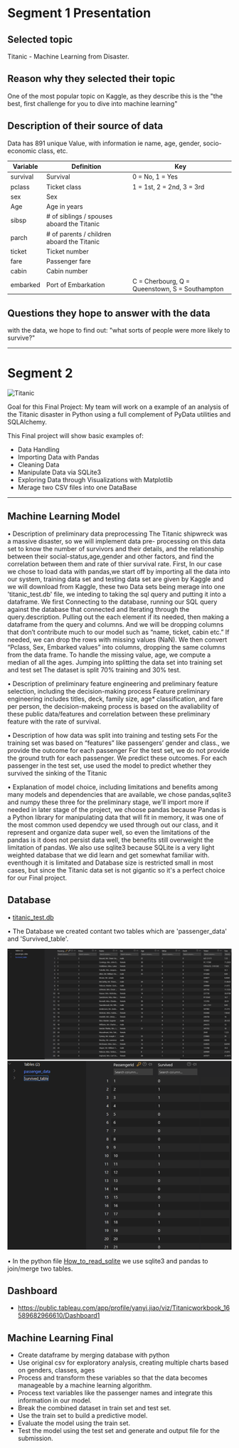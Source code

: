 # Segment 1 Presentation  

## Selected topic
Titanic - Machine Learning from Disaster. 

## Reason why they selected their topic
One of the most popular topic on Kaggle, as they describe this is the "the best, first challenge for you to dive into machine learning"

## Description of their source of data
Data has 891 unique Value, with information ie name, age, gender, socio-economic class, etc.

| Variable     | Definition                                 | Key                                            |
| --------     |  ---------                                 | ----------------------------                   |
| survival     | Survival                                   | 0 = No, 1 = Yes                                |
| pclass	   | Ticket class	                            |1 = 1st, 2 = 2nd, 3 = 3rd                       |
| sex	       | Sex                                        |                                                |	
| Age	       | Age in years                               |                                                |	
| sibsp	       | # of siblings / spouses aboard the Titanic	|                                                |
| parch	       | # of parents / children aboard the Titanic	|                                                |
| ticket       | Ticket number	                            |                                                |
| fare         | Passenger fare	                            |                                                |
| cabin        | Cabin number	                            |                                                |
| embarked     | Port of Embarkation	                    | C = Cherbourg, Q = Queenstown, S = Southampton |

## Questions they hope to answer with the data
with the data, we hope to find out:
"what sorts of people were more likely to survive?"

---






# Segment 2

![Titanic](https://cdn.mos.cms.futurecdn.net/X2HayNRX94wPEBtGqg7MJE.jpg "Titanic")

Goal for this Final Project:
My team will work on a example of an analysis of the Titanic disaster in Python using a full complement of PyData utilities and SQLAlchemy.

This Final project will show basic examples of:
* Data Handling
* Importing Data with Pandas
* Cleaning Data
* Manipulate Data via SQLite3
* Exploring Data through Visualizations with Matplotlib
* Merage two CSV files into one DataBase
---

## Machine Learning Model


•	Description of preliminary data preprocessing
The Titanic shipwreck was a massive disaster, so we will implement data pre- processing on this data set to know the number of survivors and their details, and the relationship between their social-status,age,gender and other factors, and find the correlation between them and rate of thier survival rate. 
First, In our case we chose to load data with pandas,we start off by importing all the data into our system, training data set and testing data set are given by Kaggle and we will download from Kaggle, these two Data sets being merage into one 'titanic_test.db' file, we inteding to taking the sql query and putting it into a dataframe. We first Connecting to the database, running our SQL query against the database that connected and Iterating through the query.description.  Pulling out the each element if its needed, then making a dataframe from the query and columns. And we will be dropping columns that don’t contribute much to our model such as “name, ticket, cabin etc.” If needed, we can drop the rows with missing values (NaN). We then convert “Pclass, Sex, Embarked values” into columns, dropping the same columns from the data frame. To handle the missing value, age, we compute a median of all the ages. Jumping into splitting the data set into training set and test set The dataset is split 70% training and 30% test.

•	Description of preliminary feature engineering and preliminary feature selection, including the decision-making process
Feature preliminary engineering includes titles, deck, family size, age* classification, and fare per person, the decision-makeing process is based on the avaliability of these public data/features and correlation between these preliminary feature with the rate of survival. 

•	Description of how data was split into training and testing sets
 For the training set was based on “features” like passengers’ gender and class., we provide the outcome for each passenger
 For the test set, we do not provide the ground truth for each passenger. We predict these outcomes. For each passenger in the test set, use used the model to predict
 whether they survived the sinking of the Titanic
  
•	Explanation of model choice, including limitations and benefits
  among many models and dependencies that are available, we chose pandas,sqlite3 and numpy these three for the preliminary stage, we'll import more if needed in later stage of the project, we choose pandas because Pandas is a Python library for manipulating data that will fit in memory, it was one of the most common used dependcy we used through out our class, and it represent and organize data super well, so even the limitations of the pandas is it does not persist data well, the benefits still overweight the limitation of pandas. We also use sqlite3 because SQLite is a very light weighted database that we did learn and get somewhat familiar with. eventhough it is limitated and Database size is restricted small in most cases, but since the Titanic data set is not gigantic so it's a perfect choice for our Final project.


## Database

• [titanic_test.db](titanic_data/titanic_test.db)

• The Database we created contant two tables which are 'passenger_data'  and 'Survived_table'.

![db](titanic_data/image/db.png "db")
![survived_table](titanic_data/image/survived_table.png "survived_table")



• In the python file  [How_to_read_sqlite](titanic_data/How_to_read_sqlite.ipynb) we use sqlite3 and pandas to join/merge two tables.

## Dashboard
* https://public.tableau.com/app/profile/yanyi.jiao/viz/Titanicworkbook_16589682966610/Dashboard1

## Machine Learning Final 

*	Create dataframe by merging database with python
* Use original csv for exploratory analysis, creating multiple charts based on genders, classes, ages
*	Process and transform these variables so that the data becomes manageable by a machine learning algorithm.
* Process text variables like the passenger names and integrate this information in our model.
*	Break the combined dataset in train set and test set.
*	Use the train set to build a predictive model.
* Evaluate the model using the train set.
* Test the model using the test set and generate and output file for the submission.
